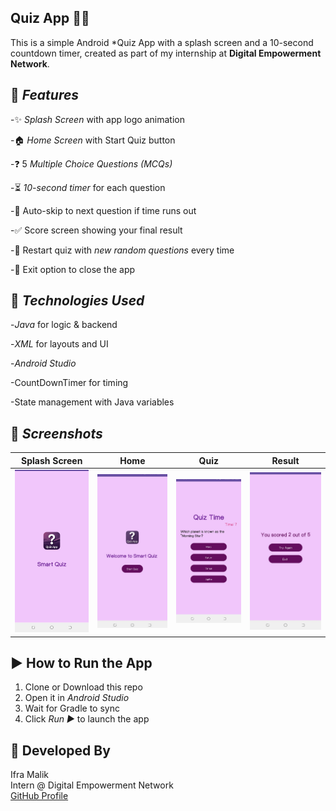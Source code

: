 ##  Quiz App 🧠📱

This is a simple Android *Quiz App with a splash screen and a 10-second countdown timer, created as part of my internship at **Digital Empowerment Network**.

## 🧩 ***Features***

-✨ *Splash Screen* with app logo animation     

-🏠 *Home Screen* with Start Quiz button  

-❓  5 *Multiple Choice Questions (MCQs)*   

-⏳ *10-second timer* for each question   

-🚀 Auto-skip to next question if time runs out   

-✅ Score screen showing your final result   

-🔁 Restart quiz with *new random questions* every time   

-🚪 Exit option to close the app    



## 🎨 ***Technologies Used***

 -*Java* for logic & backend    
 
 -*XML* for layouts and UI

 -*Android Studio*      
 
 -CountDownTimer for timing       
 
 -State management with Java variables

## 📸 ***Screenshots***

| Splash Screen | Home | Quiz | Result |
|---------------|------|------|--------|
| ![splash](screenshots/splash.jpeg) | ![home](screenshots/home.jpeg) | ![quiz](screenshots/quiz.jpeg) | ![result](screenshots/result.jpeg) |

## ▶️ How to Run the App

1. Clone or Download this repo
2. Open it in *Android Studio*
3. Wait for Gradle to sync
4. Click *Run ▶️* to launch the app

## 🙋 Developed By

Ifra Malik  
Intern @ Digital Empowerment Network  
[GitHub Profile](https://github.com/ifra489)
